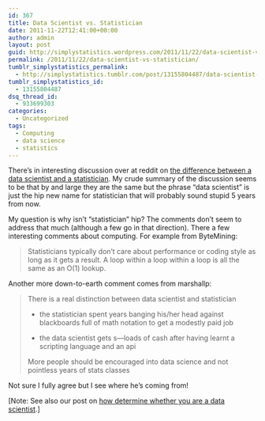 ```yaml
---
id: 367
title: Data Scientist vs. Statistician
date: 2011-11-22T12:41:00+00:00
author: admin
layout: post
guid: http://simplystatistics.wordpress.com/2011/11/22/data-scientist-vs-statistician
permalink: /2011/11/22/data-scientist-vs-statistician/
tumblr_simplystatistics_permalink:
  - http://simplystatistics.tumblr.com/post/13155804487/data-scientist-vs-statistician
tumblr_simplystatistics_id:
  - 13155804487
dsq_thread_id:
  - 933699303
categories:
  - Uncategorized
tags:
  - Computing
  - data science
  - statistics
---
```

There&#8217;s in interesting discussion over at reddit on <a href="http://www.reddit.com/r/MachineLearning/comments/mhodz/data_scientist_vs_statistician/" target="_blank">the difference between a data scientist and a statistician</a>. My crude summary of the discussion seems to be that by and large they are the same but the phrase &#8220;data scientist&#8221; is just the hip new name for statistician that will probably sound stupid 5 years from now.

My question is why isn&#8217;t &#8220;statistician&#8221; hip? The comments don&#8217;t seem to address that much (although a few go in that direction). There a few interesting comments about computing. For example from ByteMining:

> Statisticians typically don&#8217;t care about performance or coding style as long as it gets a result. A loop within a loop within a loop is all the same as an O(1) lookup.<br />

Another more down-to-earth comment comes from marshallp:

> There is a real distinction between data scientist and statistician
> 
>   * the statistician spent years banging his/her head against blackboards full of math notation to get a modestly paid job
> 
>   * the data scientist gets s&#8212;loads of cash after having learnt a scripting language and an api
> 
> More people should be encouraged into data science and not pointless years of stats classes

Not sure I fully agree but I see where he&#8217;s coming from!

[Note: See also our post on <a href="http://simplystatistics.tumblr.com/post/11271228367/datascientist" target="_blank">how determine whether you are a data scientist</a>.]